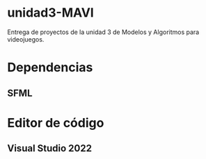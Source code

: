 # unidad3-MAVI
Entrega de proyectos de la unidad 3 de Modelos y Algoritmos para videojuegos.

# Dependencias
## SFML

# Editor de código
## Visual Studio 2022
